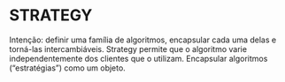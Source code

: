 # STRATEGY

Intenção: definir uma família de algoritmos, encapsular cada uma delas e torná-las intercambiáveis. Strategy permite que o algoritmo varie independentemente dos clientes que o utilizam.
Encapsular algoritmos (“estratégias”) como um objeto.
